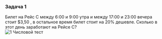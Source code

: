 ### Задача 1
Билет на Рейс С между 6:00 и 9:00 утра и между 17:00 и 23:00 вечера стоит $3,50 , в остальное время билет стоит на 20% дешевле. Сколько в этот день заработают на Рейсе С?  
![1](https://github.com/VladislavBroPiton/Analitics/assets/132227845/a4400c11-3091-4b7a-abec-7198b19d84f4)
Числовой тест
      
